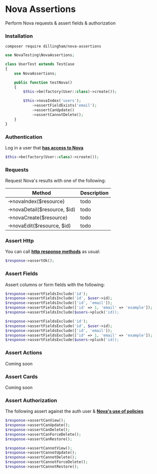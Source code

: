 # Nova Assertions

Perform Nova requests & assert fields & authorization

### Installation

```
composer require dillingham/nova-assertions
```
```php
use NovaTesting\NovaAssertions;

class UserTest extends TestCase
{
    use NovaAssertions;

    public function testNova()
    {
        $this->be(factory(User::class)->create());

        $this->novaIndex('users');
            ->assertFieldExists('email');
            ->assertCanUpdate()
            ->assertCannotDelete();
    }
}
```

### Authentication
Log in a user that **[has access to Nova](https://nova.laravel.com/docs/2.0/installation.html#authorizing-nova)**
```php
$this->be(factory(User::class)->create());
```

### Requests

Request Nova's results with one of the following:

| Method | Description |
| - | - |
| ->novaIndex($resource) | todo |
| ->novaDetail($resource, $id) | todo |
| ->novaCreate($resource) | todo |
| ->novaEdit($resource, $id) | todo |

### Assert Http
You can call **[http response methods](https://laravel.com/docs/5.8/http-tests#available-assertions)** as usual:

```php
$response->assertOk();
```

### Assert Fields

Assert columns or form fields with the following:

```php
$response->assertFieldsInclude('id');
$response->assertFieldsInclude('id', $user->id);
$response->assertFieldsInclude(['id', 'email']);
$response->assertFieldsInclude(['id' => 1, 'email' => 'example']);
$response->assertFieldsInclude($users->pluck('id));
```
```php
$response->assertFieldsExclude('id');
$response->assertFieldsExclude('id', $user->id);
$response->assertFieldsExclude(['id', 'email']);
$response->assertFieldsExclude(['id' => 1, 'email' => 'example']);
$response->assertFieldsExclude($users->pluck('id));
```

### Assert Actions

Coming soon

### Assert  Cards

Coming soon

### Assert Authorization

The following assert against the auth user & **[Nova's use of policies](https://nova.laravel.com/docs/2.0/resources/authorization.html#authorization)**

```php
$response->assertCanView();
$response->assertCanUpdate();
$response->assertCanDelete();
$response->assertCanForceDelete();
$response->assertCanRestore();
```
```php
$response->assertCannotView();
$response->assertCannotUpdate();
$response->assertCannotDelete();
$response->assertCannotForceDelete();
$response->assertCannotRestore();
```
